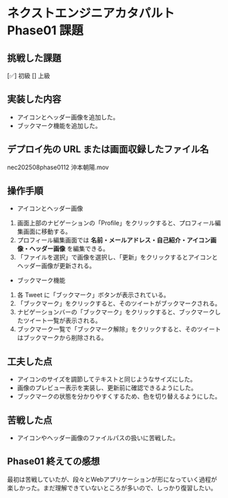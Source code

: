 # ネクストエンジニアカタパルト Phase01 課題

## 挑戦した課題

[✅] 初級
[] 上級

## 実装した内容

- アイコンとヘッダー画像を追加した。
- ブックマーク機能を追加した。

## デプロイ先の URL または画面収録したファイル名

nec202508phase0112 沖本朝陽.mov

## 操作手順
- アイコンとヘッダー画像
1. 画面上部のナビゲーションの「Profile」をクリックすると、プロフィール編集画面に移動する。
2. プロフィール編集画面では **名前・メールアドレス・自己紹介・アイコン画像・ヘッダー画像** を編集できる。
3. 「ファイルを選択」で画像を選択し、「更新」をクリックするとアイコンとヘッダー画像が更新される。

- ブックマーク機能
1. 各 Tweet に「ブックマーク」ボタンが表示されている。
2. 「ブックマーク」をクリックすると、そのツイートがブックマークされる。
3. ナビゲーションバーの「ブックマーク」をクリックすると、ブックマークしたツイート一覧が表示される。
4. ブックマーク一覧で「ブックマーク解除」をクリックすると、そのツイートはブックマークから削除される。

## 工夫した点

- アイコンのサイズを調節してテキストと同じようなサイズにした。
- 画像のプレビュー表示を実装し、更新前に確認できるようにした。
- ブックマークの状態を分かりやすくするため、色を切り替えるようにした。

## 苦戦した点

- アイコンやヘッダー画像のファイルパスの扱いに苦戦した。

## Phase01 終えての感想
最初は苦戦していたが、段々とWebアプリケーションが形になっていく過程が楽しかった。まだ理解できていないところが多いので、しっかり復習したい。
